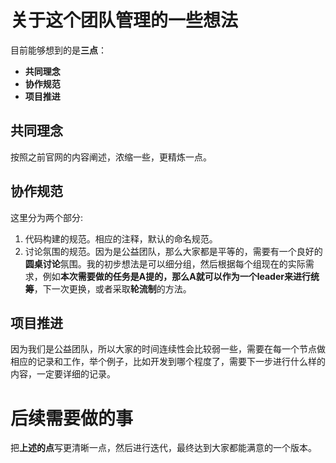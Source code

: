 # 关于这个团队管理的一些想法
目前能够想到的是**三点**：
* **共同理念**
* **协作规范**
* **项目推进**

## 共同理念
按照之前官网的内容阐述，浓缩一些，更精炼一点。
## 协作规范
这里分为两个部分:
1. 代码构建的规范。相应的注释，默认的命名规范。
2. 讨论氛围的规范。因为是公益团队，那么大家都是平等的，需要有一个良好的**圆桌讨论**氛围。我的初步想法是可以细分组，然后根据每个组现在的实际需求，例如**本次需要做的任务是A提的，那么A就可以作为一个leader来进行统筹**，下一次更换，或者采取**轮流制**的方法。
## 项目推进
因为我们是公益团队，所以大家的时间连续性会比较弱一些，需要在每一个节点做相应的记录和工作，举个例子，比如开发到哪个程度了，需要下一步进行什么样的内容，一定要详细的记录。
# 后续需要做的事
把**上述的点**写更清晰一点，然后进行迭代，最终达到大家都能满意的一个版本。